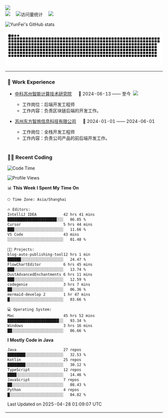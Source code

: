   <!-- dynamic typing effect 动态打字效果 -->
  <div>
    <a href="http://yunfei.plus">
      <img src="https://readme-typing-svg.demolab.com?font=Fira+Code&pause=1000&width=435&lines=console.log(%22Hello%2C%20World%22);祝您今天愉快!&center=true&size=27" />
    </a>
  </div>

  <div>
    <a href="http://yunfei.plus/"><img src="https://img.shields.io/badge/Website-博客-8c36db" /></a>&emsp;
    <!-- visitor -->
    <img src="https://komarev.com/ghpvc/?username=yunfeidog&label=Views&color=orange&style=flat" alt="访问量统计" />&emsp;
    <!-- wakatime -->    
    <a href="https://wakatime.com/@yunfeidog"><img src="https://wakatime.com/badge/user/42d0678c-368b-448b-9a77-5d21c5b55352.svg" /></a>
  </div>

![YunFei's GitHub stats](https://github-readme-stats.vercel.app/api?username=yunfeidog)

![snake](./dist/github-contribution-grid-snake.svg)


<table>

<tr><td>

### 🏢 Work Experience

<img align="right" width="88" src="https://cdn.jsdelivr.net/gh/yunfeidog/yunfeidog/assets/images/yuanze.png" />

- [中科苏州智能计算技术研究院](http://iict.ac.cn/sy) &emsp; 📌 2024-06-13 —— 至今

    - 工作岗位：后端开发工程师
    - 工作内容：负责区块链后端的开发工作。

- [苏州东方智旅信息科技有限公司](http://www.leyoobao.com/) &emsp; 📌 2024-01-01 —— 2024-06-01

    - 工作岗位：全栈开发工程师
    - 工作内容：负责公司产品的前后端开发工作。

</td></tr>

<tr><td>

### 👩‍💻 Recent Coding

<!--START_SECTION:waka-->
![Code Time](http://img.shields.io/badge/Code%20Time-2%2C977%20hrs%2023%20mins-blue)

![Profile Views](http://img.shields.io/badge/Profile%20Views-0-blue)

📊 **This Week I Spent My Time On** 

```text
🕑︎ Time Zone: Asia/Shanghai

🔥 Editors: 
IntelliJ IDEA            42 hrs 41 mins      ██████████████████████░░░   86.85 % 
Cursor                   5 hrs 44 mins       ███░░░░░░░░░░░░░░░░░░░░░░   11.66 % 
VS Code                  43 mins             ░░░░░░░░░░░░░░░░░░░░░░░░░   01.48 % 

🐱‍💻 Projects: 
blog-auto-publishing-tool12 hrs 1 min        ██████░░░░░░░░░░░░░░░░░░░   24.47 % 
FlowChartEditor          6 hrs 45 mins       ███░░░░░░░░░░░░░░░░░░░░░░   13.74 % 
DustAdvancedEnchantments 6 hrs 11 mins       ███░░░░░░░░░░░░░░░░░░░░░░   12.59 % 
codegenie                3 hrs 7 mins        ██░░░░░░░░░░░░░░░░░░░░░░░   06.36 % 
mermaid-develop 2        1 hr 47 mins        █░░░░░░░░░░░░░░░░░░░░░░░░   03.66 % 

💻 Operating System: 
Mac                      45 hrs 52 mins      ███████████████████████░░   93.34 % 
Windows                  3 hrs 16 mins       ██░░░░░░░░░░░░░░░░░░░░░░░   06.66 % 
```

**I Mostly Code in Java** 

```text
Java                     27 repos            ████████░░░░░░░░░░░░░░░░░   32.53 % 
Kotlin                   25 repos            ████████░░░░░░░░░░░░░░░░░   30.12 % 
TypeScript               12 repos            ████░░░░░░░░░░░░░░░░░░░░░   14.46 % 
JavaScript               7 repos             ██░░░░░░░░░░░░░░░░░░░░░░░   08.43 % 
Python                   4 repos             █░░░░░░░░░░░░░░░░░░░░░░░░   04.82 % 
```




 Last Updated on 2025-04-28 01:09:07 UTC
<!--END_SECTION:waka-->

</td></tr>
<table>
